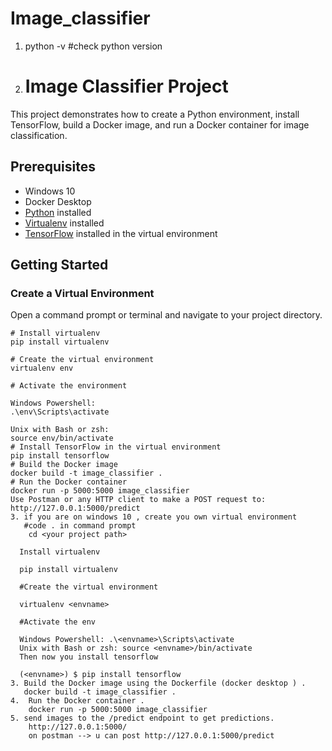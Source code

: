# Image_classifier

1. python -v  #check python version
2. # Image Classifier Project

This project demonstrates how to create a Python environment, install TensorFlow, build a Docker image, and run a Docker container for image classification.

## Prerequisites

- Windows 10
- Docker Desktop
- [Python](https://www.python.org/downloads/) installed
- [Virtualenv](https://pypi.org/project/virtualenv/) installed
- [TensorFlow](https://www.tensorflow.org/install) installed in the virtual environment

## Getting Started

### Create a Virtual Environment

Open a command prompt or terminal and navigate to your project directory.

```shell
# Install virtualenv
pip install virtualenv

# Create the virtual environment
virtualenv env

# Activate the environment

Windows Powershell:
.\env\Scripts\activate

Unix with Bash or zsh:
source env/bin/activate
# Install TensorFlow in the virtual environment
pip install tensorflow
# Build the Docker image
docker build -t image_classifier .
# Run the Docker container
docker run -p 5000:5000 image_classifier
Use Postman or any HTTP client to make a POST request to: http://127.0.0.1:5000/predict
3. if you are on windows 10 , create you own virtual environment
   #code . in command prompt 
    cd <your project path>

  Install virtualenv

  pip install virtualenv

  #Create the virtual environment

  virtualenv <envname>

  #Activate the env

  Windows Powershell: .\<envname>\Scripts\activate
  Unix with Bash or zsh: source <envname>/bin/activate
  Then now you install tensorflow

  (<envname>) $ pip install tensorflow
3. Build the Docker image using the Dockerfile (docker desktop ) .
   docker build -t image_classifier .
4.  Run the Docker container .
    docker run -p 5000:5000 image_classifier
5. send images to the /predict endpoint to get predictions.
    http://127.0.0.1:5000/
    on postman --> u can post http://127.0.0.1:5000/predict
   
